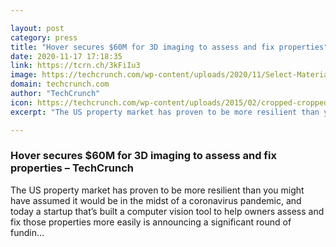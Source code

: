 ```yaml
---

layout: post
category: press
title: "Hover secures $60M for 3D imaging to assess and fix properties"
date: 2020-11-17 17:18:35
link: https://tcrn.ch/3kFiIu3
image: https://techcrunch.com/wp-content/uploads/2020/11/Select-Material-Menu-wHouseRender1_noDS.jpg?w=764
domain: techcrunch.com
author: "TechCrunch"
icon: https://techcrunch.com/wp-content/uploads/2015/02/cropped-cropped-favicon-gradient.png?w=180
excerpt: "The US property market has proven to be more resilient than you might have assumed it would be in the midst of a coronavirus pandemic, and today a startup that’s built a computer vision tool to help owners assess and fix those properties more easily is announcing a significant round of fundin…"

---
```


### Hover secures $60M for 3D imaging to assess and fix properties – TechCrunch

The US property market has proven to be more resilient than you might have assumed it would be in the midst of a coronavirus pandemic, and today a startup that’s built a computer vision tool to help owners assess and fix those properties more easily is announcing a significant round of fundin…